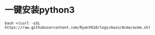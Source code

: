 # 一键安装python3
```
bash <(curl -sSL https://raw.githubusercontent.com/RyanY610/logs/main/Acme/acme.sh)

